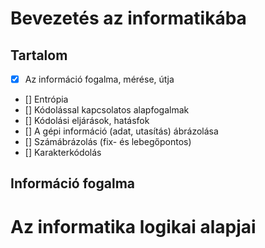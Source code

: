 # Bevezetés az informatikába

## Tartalom
- [x] Az információ fogalma, mérése, útja
- [] Entrópia
- [] Kódolással kapcsolatos alapfogalmak
- [] Kódolási eljárások, hatásfok
- [] A gépi információ (adat, utasítás) ábrázolása
- [] Számábrázolás (fix- és lebegőpontos)
- [] Karakterkódolás

## Információ fogalma

# Az informatika logikai alapjai